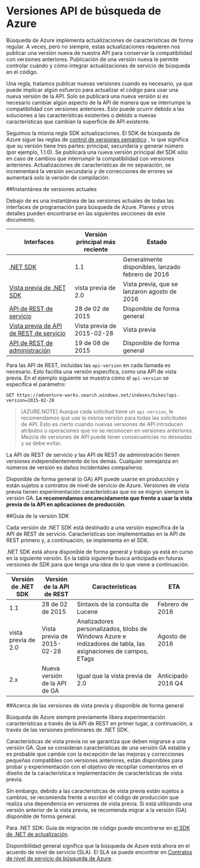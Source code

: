 <properties
   pageTitle="Versiones de la API de búsqueda de Azure | Microsoft Azure | API de búsqueda"
   description="Directiva de versión de la API de REST de búsqueda de Azure y la biblioteca de cliente en el SDK de .NET."
   services="search"
   documentationCenter=""
   authors="brjohnstmsft"
   manager="pablocas"
   editor=""/>

<tags
   ms.service="search"
   ms.devlang="dotnet"
   ms.workload="search"
   ms.topic="article"
   ms.tgt_pltfrm="na"
   ms.date="08/16/2016"
   ms.author="brjohnst"/>

# <a name="api-versions-in-azure-search"></a>Versiones API de búsqueda de Azure

Búsqueda de Azure implementa actualizaciones de características de forma regular. A veces, pero no siempre, estas actualizaciones requieren nos publicar una versión nueva de nuestra API para conservar la compatibilidad con versiones anteriores. Publicación de una versión nueva le permite controlar cuándo y cómo integrar actualizaciones de servicio de búsqueda en el código.

Una regla, tratamos publicar nuevas versiones cuando es necesario, ya que puede implicar algún esfuerzo para actualizar el código para usar una nueva versión de la API. Solo se publicará una nueva versión si es necesario cambiar algún aspecto de la API de manera que se interrumpe la compatibilidad con versiones anteriores. Esto puede ocurrir debido a las soluciones a las características existentes o debido a nuevas características que cambian la superficie de API existente.

Seguimos la misma regla SDK actualizaciones. El SDK de búsqueda de Azure sigue las reglas de [control de versiones semántico](http://semver.org/) , lo que significa que su versión tiene tres partes: principal, secundaria y generar número (por ejemplo, 1.1.0). Se publicará una nueva versión principal del SDK sólo en caso de cambios que interrumpir la compatibilidad con versiones anteriores. Actualizaciones de características de no separación, se incrementará la versión secundaria y de correcciones de errores se aumentará solo la versión de compilación.

##<a name="snapshot-of-current-versions"></a>Instantánea de versiones actuales 

Debajo de es una instantánea de las versiones actuales de todas las interfaces de programación para búsqueda de Azure. Planes y otros detalles pueden encontrarse en las siguientes secciones de este documento.

Interfaces|Versión principal más reciente|Estado
----------|-------------------------|------
[.NET SDK](https://msdn.microsoft.com/library/azure/dn951165.aspx)|1.1|Generalmente disponibles, lanzado febrero de 2016
[Vista previa de .NET SDK](https://msdn.microsoft.com/library/mt761536%28v=azure.103%29.aspx)|vista previa de 2.0|Vista previa, que se lanzaron agosto de 2016
[API de REST de servicio](https://msdn.microsoft.com/library/azure/dn798935.aspx)|28 de 02 de 2015|Disponible de forma general
[Vista previa de API de REST de servicio](search-api-2015-02-28-preview.md)|Vista previa de 2015-02-28|Vista previa
[API de REST de administración](https://msdn.microsoft.com/library/azure/dn832684.aspx)|19 de 08 de 2015|Disponible de forma general

Para las API de REST, incluidas las `api-version` en cada llamada es necesario. Esto facilita una versión específica, como una API de vista previa. En el ejemplo siguiente se muestra cómo el `api-version` se especifica el parámetro:

    GET https://adventure-works.search.windows.net/indexes/bikes?api-version=2015-02-28

> [AZURE.NOTE] Aunque cada solicitud tiene un `api-version`, le recomendamos que use la misma versión para todas las solicitudes de API. Esto es cierto cuando nuevas versiones de API introducen atributos u operaciones que no se reconocen en versiones anteriores. Mezcla de versiones de API puede tener consecuencias no deseadas y se debe evitar.
> 
La API de REST de servicio y las API de REST de administración tienen versiones independientemente de los demás. Cualquier semejanza en números de versión es daños incidentales compañeros.

Disponible de forma general (o GA) API puede usarse en producción y están sujetos a contratos de nivel de servicio de Azure. Versiones de vista previa tienen experimentación características que no se migran siempre la versión GA. **Le recomendamos encarecidamente que frente a usar la vista previa de la API en aplicaciones de producción.**

##<a name="sdk-version-roadmap"></a>Guía de la versión SDK

Cada versión de .NET SDK está destinado a una versión específica de la API de REST de servicio. Características son implementadas en la API de REST primero y, a continuación, se implementa en el SDK.

.NET SDK está ahora disponible de forma general y trabajo ya está en curso en la siguiente versión. En la tabla siguiente busca anticipada en futuras versiones de SDK para que tenga una idea de lo que viene a continuación.

Versión de .NET SDK|Versión de la API de REST|Características|ETA
----------------|----------------|--------|---
1.1|28 de 02 de 2015|Sintaxis de la consulta de Lucene|Febrero de 2016
vista previa de 2.0|Vista previa de 2015-02-28|Analizadores personalizados, blobs de Windows Azure e indizadores de tabla, las asignaciones de campos, ETags|Agosto de 2016
2.x|Nueva versión de la API de GA|Igual que la vista previa de 2.0|Anticipado 2016 Q4

##<a name="about-preview-and-generally-available-versions"></a>Acerca de las versiones de vista previa y disponible de forma general

Búsqueda de Azure siempre previamente libera experimentación características a través de la API de REST en primer lugar, a continuación, a través de las versiones preliminares de .NET SDK.

Características de vista previa no se garantiza que deben migrarse a una versión GA. Que se consideran características de una versión GA estable y es probable que cambie con la excepción de las mejoras y correcciones pequeñas compatibles con versiones anteriores, están disponibles para probar y experimentación con el objetivo de recopilar comentarios en el diseño de la característica e implementación de características de vista previa. 

Sin embargo, debido a las características de vista previa están sujetos a cambios, se recomienda frente a escribir el código de producción que realiza una dependencia en versiones de vista previa. Si está utilizando una versión anterior de la vista previa, se recomienda migrar a la versión (GA) disponible de forma general. 

Para .NET SDK: Guía de migración de código puede encontrarse en [el SDK de .NET de actualización](search-dotnet-sdk-migration.md).

Disponibilidad general significa que la búsqueda de Azure está ahora en el acuerdo de nivel de servicio (SLA). El SLA se puede encontrar en [Contratos de nivel de servicio de búsqueda de Azure](https://azure.microsoft.com/support/legal/sla/search/v1_0/).

